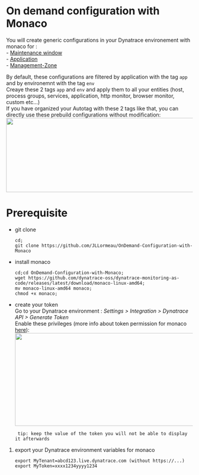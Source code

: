 # On demand configuration with Monaco

You will create generic configurations in your Dynatrace environement with monaco for :   
      - [Maintenance window](/Maintenance-Window)  
      - [Application](/Application)  
      - [Management-Zone](/Application)  

By default, these configurations are filtered by application with the tag `app` and by environemnt with the tag `env`   
Creaye these 2 tags `app` and `env` and apply them to all your entities (host, process groups, services, application, http monitor, browser monitor, custom etc...)  
If you have organized your Autotag with these 2 tags like that, you can directly use these prebuild configurations without modification:    
    <img src="https://user-images.githubusercontent.com/40337213/119023814-af310d00-b9a2-11eb-8fe8-e83b6b53fc4e.png" width="600" height="200">


# Prerequisite

- git clone 
      
      cd;
      git clone https://github.com/JLLormeau/OnDemand-Configuration-with-Monaco

- install monaco

      cd;cd OnDemand-Configuration-with-Monaco;
      wget https://github.com/dynatrace-oss/dynatrace-monitoring-as-code/releases/latest/download/monaco-linux-amd64;
      mv monaco-linux-amd64 monaco;
      chmod +x monaco;
    
- create your token   
Go to your Dynatrace environment :  _Settings > Integration > Dynatrace API > Generate Token_   
Enable these privileges (more info about token permission for monaco [here](https://github.com/dynatrace-oss/dynatrace-monitoring-as-code#supported-configuration-types-and-token-permissions)):  
    <img src="https://user-images.githubusercontent.com/40337213/115966397-aed15d80-a52d-11eb-8156-a278b8f9a489.png" width="700" height="250">

       tip: keep the value of the token you will not be able to display it afterwards 

1) export your Dynatrace environment variables for monaco 

       export MyTenant=abcd123.live.dynatrace.com (without https://...)
       export MyToken=xxxx1234yyyy1234
